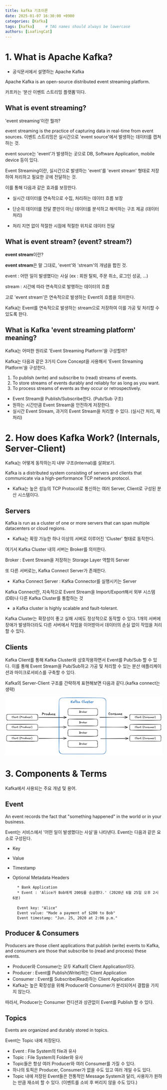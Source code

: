 ```yaml
---
title: kafka 기초이론
date: 2025-01-07 16:30:00 +0900
categories: [Kafka]
tags: [kafka]     # TAG names should always be lowercase
authors: [LoafingCat]
---
```


# 1. What is Apache Kafka?


- 공식문서에서 설명하는 Apache Kafka

Apache Kafka is an open-source distributed event streaming platform.

카프카는 ‘분산 이벤트 스트리밍 플랫폼’이다.
 

## What is event streaming?

'event streaming'이란 뭘까?

event streaming is the practice of capturing data in real-time from event sources.
이벤트 스트리밍은 실시간으로 'event source'에서 발생하는 데이터를 캡쳐하는 것.

event source는 'event'가 발생하는 곳으로 DB, Software Application, mobile device 등이 있다.

Event Streaming이란, 실시간으로 발생하는 'event'를 'event stream' 형태로 저장하여 처리하고 필요한 곳에 전달하는 것.

 

이를 통해 다음과 같은 효과를 보장한다.

- 실시간 데이터를 연속적으로 수집, 처리하는 데이터 흐름 보장

- 단순히 데이터를 전달 뿐만이 아닌 데이터를 분석하고 해석하는 구조 제공 (데이터 처리)

- 처리 지연 없이 적절한 시점에 적절한 위치로 데이터 전달
 

## What is event stream? (event? stream?)

**event stream**이란?

**event stream**은 말 그대로, 'event'와 'stream'의 개념을 합친 것.

event : 어떤 일이 발생했다는 사실 (ex : 회원 탈퇴, 주문 취소, 로그인 성공, ...)

stream : 시간에 따라 연속적으로 발행하는 데이터의 흐름

고로 'event stream'은 연속적으로 발생하는 Event의 흐름을 의미한다.

 

Kafka는 Event를 연속적으로 발생하는 stream으로 저장하여 이를 가공 및 처리할 수 있도록 한다.


## What is Kafka 'event streaming platform' meaning?

Kafka는 어떠한 원리로 'Event Streaming Platform'을 구성할까?

Kafka는 다음과 같은 3가지 Core Concept을 사용해서 'Event Streaming Platform'을 구성한다.

1. To publish (write) and subscribe to (read) streams of events.
2. To store streams of events durably and reliably for as long as you want.
3. To process streams of events as they occur or retrospectively.

- Event Stream을 Publish/Subscribe한다. (Pub/Sub 구조)
- 원하는 시간만큼 Event Stream을 안전하게 저장한다.
- 실시간 Event Stream, 과거의 Event Stream을 처리할 수 있다. (실시간 처리, 재처리)

# 2. How does Kafka Work? (Internals, Server-Client)

Kafka는 어떻게 동작하는지 내부 구조(Internal)를 살펴보기.

Kafka is a distributed system consisting of servers and clients that communicate via a high-performance TCP network protocol.

- Kafka는 높은 성능의 TCP Protocol로 통신하는 여러 Server, Client로 구성된 분산 시스템이다.
 

## Servers

Kafka is run as a cluster of one or more servers that can span multiple datacenters or cloud regions. 

- Kafka는 확장 가능한 하나 이상의 서버로 이루어진 'Cluster' 형태로 동작한다.

여기서 Kafka Cluster 내의 서버는 Broker를 의미한다.

Broker : Event Stream을 저장하는 Storage Layer 역할의 Server
 

또 다른 서버로는, Kafka Connect Server가 존재한다.

- Kafka Connect Server : Kafka Connector를 실행시키는 Server

Kafka Connect란, 지속적으로 Event Stream을 Import/Export해서 외부 시스템(DB)나 다른 Kafka Cluster를 통합하는 것
 

- a Kafka cluster is highly scalable and fault-tolerant.

Kafka Cluster는 확장성이 좋고 실패 시에도 정상적으로 동작할 수 있다.
1개의 서버에 장애가 발생하더라도 다른 서버에서 작업을 이어받아서 데이터의 손실 없이 작업을 처리할 수 있다.
 

## Clients

Kafka Client를 통해 Kafka Cluster와 상호작용하면서 Event를 Pub/Sub 할 수 있다.
이를 통해 Event Stream을 Pub/Sub하고 가공 및 처리할 수 있는 분산 애플리케이션과 마이크로서비스를 구축할 수 있다.
 

Kafka의 Server-Client 구조를 간략하게 표현해보면 다음과 같다.(kafka connect는 생략)

![alt text](image-2.png)

# 3. Components & Terms

Kafka에서 사용되는 주요 개념 및 용어.

## Event

An event records the fact that "something happened" in the world or in your business.

Event는 서비스에서 '어떤 일이 발생했다는 사실'을 나타낸다.
Event는 다음과 같은 요소로 구성된다.

- Key
- Value
- Timestamp
- Optional Metadata Headers

        * Bank Application
        * Event : 'Alice가 Bob에게 200$를 송금했다.' (2020년 6월 25일 오후 2시 6분)

        Event key: "Alice"
        Event value: "Made a payment of $200 to Bob"
        Event timestamp: "Jun. 25, 2020 at 2:06 p.m."

## Producer & Consumers

Producers are those client applications that publish (write) events to Kafka, and consumers are those that subscribe to (read and process) these events.

- Producer와 Consumer는 모두 Kafka의 Client Application이다.
- Producer : Event를 Publish(Write)하는 Client Application
- Consumer : Event를 Subscribe(Read)하는 Client Application
- Kafka는 높은 확장성을 위해 Producer와 Consumer가 분리되어서 결합을 가지지 않는다.

따라서, Producer는 Consumer 컨디션과 상관없이 Event를 Publish 할 수 있다.

## Topics

Events are organized and durably stored in topics.

Event는 Topic 내에 저장된다.

- Event : File System의 file과 유사
- Topic : File System의 Folder와 유사
- Topic들은 항상 여러 Producer와 여러 Consumer를 가질 수 있다.
- 하나의 토픽은 Producer, Consumer가 없을 수도 있고 여러 개일 수도 있다.
- Topic 내에 저장된 Event들은 전통적인 Message System과 달리, 사용자가 원하는 만큼 재소비 할 수 있다. (이벤트를 소비 후 버리지 않을 수도 있다.)